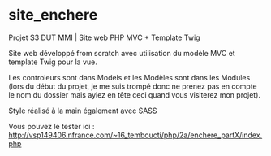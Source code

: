 # site_enchere
Projet S3 DUT MMI | Site web PHP MVC + Template Twig

Site web développé from scratch avec utilisation du modèle MVC et template Twig pour la vue.

Les controleurs sont dans Models et les Modèles sont dans les Modules (lors du début du projet, je me suis trompé donc ne prenez pas en compte le nom du dossier mais ayiez en tête ceci quand vous visiterez mon projet).

Style réalisé à la main également avec SASS

Vous pouvez le tester ici : http://vsp149406.nfrance.com/~16_temboucti/php/2a/enchere_partX/index.php
